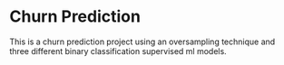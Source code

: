 # Churn Prediction
This is a churn prediction project using an oversampling technique and three different binary classification supervised ml models.
